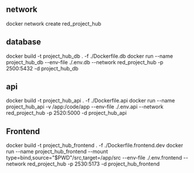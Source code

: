 ## network
docker network create red_project_hub

## database
docker build -t project_hub_db . -f ./Dockerfile.db
docker run --name project_hub_db --env-file ./.env.db --network red_project_hub -p 2500:5432 -d project_hub_db


## api
docker build -t project_hub_api . -f ./Dockerfile.api
docker run --name project_hub_api -v /app:/code/app --env-file ./.env.api --network red_project_hub -p 2520:5000 -d project_hub_api


## Frontend
docker build -t project_hub_frontend . -f ./Dockerfile.frontend.dev
docker run --name project_hub_frontend --mount type=bind,source="$PWD"/src,target=/app/src --env-file ./.env.frontend --network red_project_hub -p 2530:5173 -d project_hub_frontend


